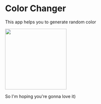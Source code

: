 # Color Changer

This app helps you to generate random color

<img src="https://github.com/NedoPrograMax/color_changer/blob/main/ezgif-3-5432b1395e.gif" width="200">

So I'm hoping you're gonna love it)


